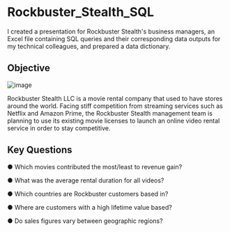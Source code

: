 # Rockbuster_Stealth_SQL
I created a presentation for Rockbuster Stealth's business managers, an Excel file containing SQL queries and their corresponding data outputs for my technical colleagues, and prepared a data dictionary.
## Objective
![image](https://github.com/aaruhnow/Rockbuster_Stealth_SQL/assets/165704551/08e4d00c-2fa9-43e7-9c1a-a95ddbdaed24)

Rockbuster Stealth LLC is a movie rental company that used to have stores around the world. Facing stiff competition from streaming services such as Netflix and Amazon Prime, the Rockbuster Stealth management team is planning to use its existing movie licenses to launch an online video rental service in order to stay competitive.

## Key Questions

● Which movies contributed the most/least to revenue gain?

● What was the average rental duration for all videos?

● Which countries are Rockbuster customers based in?

● Where are customers with a high lifetime value based?

● Do sales figures vary between geographic regions?
